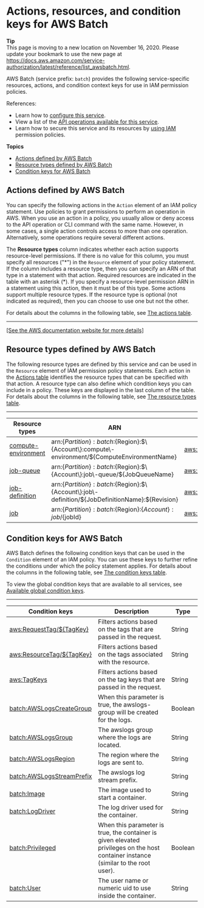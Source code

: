 # Actions, resources, and condition keys for AWS Batch<a name="list_awsbatch"></a>

**Tip**  
This page is moving to a new location on November 16, 2020\. Please update your bookmark to use the new page at [https://docs\.aws\.amazon\.com/service\-authorization/latest/reference/list\_awsbatch\.html](https://docs.aws.amazon.com/service-authorization/latest/reference/list_awsbatch.html)\. 

AWS Batch \(service prefix: `batch`\) provides the following service\-specific resources, actions, and condition context keys for use in IAM permission policies\.

References:
+ Learn how to [configure this service](https://docs.aws.amazon.com/batch/latest/userguide/)\.
+ View a list of the [API operations available for this service](https://docs.aws.amazon.com/batch/latest/APIReference/)\.
+ Learn how to secure this service and its resources by [using IAM](https://docs.aws.amazon.com/batch/latest/userguide/IAM_policies.html) permission policies\.

**Topics**
+ [Actions defined by AWS Batch](#awsbatch-actions-as-permissions)
+ [Resource types defined by AWS Batch](#awsbatch-resources-for-iam-policies)
+ [Condition keys for AWS Batch](#awsbatch-policy-keys)

## Actions defined by AWS Batch<a name="awsbatch-actions-as-permissions"></a>

You can specify the following actions in the `Action` element of an IAM policy statement\. Use policies to grant permissions to perform an operation in AWS\. When you use an action in a policy, you usually allow or deny access to the API operation or CLI command with the same name\. However, in some cases, a single action controls access to more than one operation\. Alternatively, some operations require several different actions\.

The **Resource types** column indicates whether each action supports resource\-level permissions\. If there is no value for this column, you must specify all resources \("\*"\) in the `Resource` element of your policy statement\. If the column includes a resource type, then you can specify an ARN of that type in a statement with that action\. Required resources are indicated in the table with an asterisk \(\*\)\. If you specify a resource\-level permission ARN in a statement using this action, then it must be of this type\. Some actions support multiple resource types\. If the resource type is optional \(not indicated as required\), then you can choose to use one but not the other\.

For details about the columns in the following table, see [The actions table](reference_policies_actions-resources-contextkeys.md#actions_table)\.


****  
[\[See the AWS documentation website for more details\]](http://docs.aws.amazon.com/IAM/latest/UserGuide/list_awsbatch.html)

## Resource types defined by AWS Batch<a name="awsbatch-resources-for-iam-policies"></a>

The following resource types are defined by this service and can be used in the `Resource` element of IAM permission policy statements\. Each action in the [Actions table](#awsbatch-actions-as-permissions) identifies the resource types that can be specified with that action\. A resource type can also define which condition keys you can include in a policy\. These keys are displayed in the last column of the table\. For details about the columns in the following table, see [The resource types table](reference_policies_actions-resources-contextkeys.md#resources_table)\.


****  

| Resource types | ARN | Condition keys | 
| --- | --- | --- | 
|   [ compute\-environment ](https://docs.aws.amazon.com/batch/latest/userguide/compute_environments.html)  |  arn:$\{Partition\}:batch:$\{Region\}:$\{Account\}:compute\-environment/$\{ComputeEnvironmentName\}  |   [ aws:ResourceTag/$\{TagKey\} ](#awsbatch-aws_ResourceTag___TagKey_)   | 
|   [ job\-queue ](https://docs.aws.amazon.com/batch/latest/userguide/job_queues.html)  |  arn:$\{Partition\}:batch:$\{Region\}:$\{Account\}:job\-queue/$\{JobQueueName\}  |   [ aws:ResourceTag/$\{TagKey\} ](#awsbatch-aws_ResourceTag___TagKey_)   | 
|   [ job\-definition ](https://docs.aws.amazon.com/batch/latest/userguide/job_definitions.html)  |  arn:$\{Partition\}:batch:$\{Region\}:$\{Account\}:job\-definition/$\{JobDefinitionName\}:$\{Revision\}  |   [ aws:ResourceTag/$\{TagKey\} ](#awsbatch-aws_ResourceTag___TagKey_)   | 
|   [ job ](https://docs.aws.amazon.com/batch/latest/userguide/jobs.html)  |  arn:$\{Partition\}:batch:$\{Region\}:$\{Account\}:job/$\{jobId\}  |   [ aws:ResourceTag/$\{TagKey\} ](#awsbatch-aws_ResourceTag___TagKey_)   | 

## Condition keys for AWS Batch<a name="awsbatch-policy-keys"></a>

AWS Batch defines the following condition keys that can be used in the `Condition` element of an IAM policy\. You can use these keys to further refine the conditions under which the policy statement applies\. For details about the columns in the following table, see [The condition keys table](reference_policies_actions-resources-contextkeys.md#context_keys_table)\.

To view the global condition keys that are available to all services, see [Available global condition keys](reference_policies_condition-keys.html#AvailableKeys)\.


****  

| Condition keys | Description | Type | 
| --- | --- | --- | 
|   [ aws:RequestTag/$\{TagKey\} ](https://docs.aws.amazon.com/IAM/latest/UserGuide/reference_policies_condition-keys.html#condition-keys-requesttag)  | Filters actions based on the tags that are passed in the request\. | String | 
|   [ aws:ResourceTag/$\{TagKey\} ](https://docs.aws.amazon.com/IAM/latest/UserGuide/reference_policies_condition-keys.html#condition-keys-resourcetag)  | Filters actions based on the tags associated with the resource\. | String | 
|   [ aws:TagKeys ](https://docs.aws.amazon.com/IAM/latest/UserGuide/reference_policies_condition-keys.html#condition-keys-tagkeys)  | Filters actions based on the tag keys that are passed in the request\. | String | 
|   [ batch:AWSLogsCreateGroup ](https://docs.aws.amazon.com/IAM/latest/UserGuide/list_awsbatch.html#awsbatch-policy-keys)  | When this parameter is true, the awslogs\-group will be created for the logs\. | Boolean | 
|   [ batch:AWSLogsGroup ](https://docs.aws.amazon.com/IAM/latest/UserGuide/list_awsbatch.html#awsbatch-policy-keys)  | The awslogs group where the logs are located\. | String | 
|   [ batch:AWSLogsRegion ](https://docs.aws.amazon.com/IAM/latest/UserGuide/list_awsbatch.html#awsbatch-policy-keys)  | The region where the logs are sent to\. | String | 
|   [ batch:AWSLogsStreamPrefix ](https://docs.aws.amazon.com/IAM/latest/UserGuide/list_awsbatch.html#awsbatch-policy-keys)  | The awslogs log stream prefix\. | String | 
|   [ batch:Image ](https://docs.aws.amazon.com/IAM/latest/UserGuide/list_awsbatch.html#awsbatch-policy-keys)  | The image used to start a container\. | String | 
|   [ batch:LogDriver ](https://docs.aws.amazon.com/IAM/latest/UserGuide/list_awsbatch.html#awsbatch-policy-keys)  | The log driver used for the container\. | String | 
|   [ batch:Privileged ](https://docs.aws.amazon.com/IAM/latest/UserGuide/list_awsbatch.html#awsbatch-policy-keys)  | When this parameter is true, the container is given elevated privileges on the host container instance \(similar to the root user\)\. | Boolean | 
|   [ batch:User ](https://docs.aws.amazon.com/IAM/latest/UserGuide/list_awsbatch.html#awsbatch-policy-keys)  | The user name or numeric uid to use inside the container\. | String | 